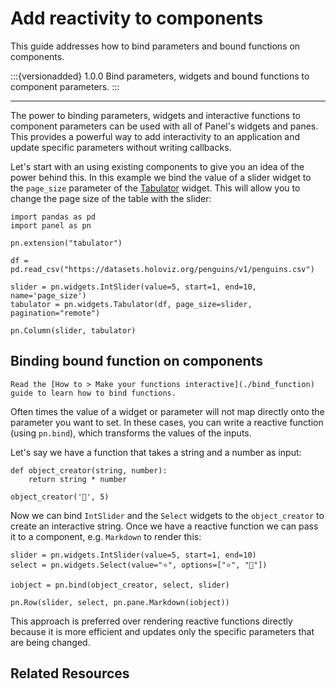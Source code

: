 # Add reactivity to components

This guide addresses how to bind parameters and bound functions on components.

:::{versionadded} 1.0.0
Bind parameters, widgets and bound functions to component parameters.
:::

---

The power to binding parameters, widgets and interactive functions to component parameters can be used with all of Panel's widgets and panes. This provides a powerful way to add interactivity to an application and update specific parameters without writing callbacks.

Let's start with an using existing components to give you an idea of the power behind this. In this example we bind the value of a slider widget to the `page_size` parameter of the [Tabulator](../../reference/widgets/Tabulator) widget. This will allow you to change the page size of the table with the slider:

```{pyodide}
import pandas as pd
import panel as pn

pn.extension("tabulator")

df = pd.read_csv("https://datasets.holoviz.org/penguins/v1/penguins.csv")

slider = pn.widgets.IntSlider(value=5, start=1, end=10, name='page_size')
tabulator = pn.widgets.Tabulator(df, page_size=slider, pagination="remote")

pn.Column(slider, tabulator)
```

## Binding bound function on components

```{admonition} Prerequisites
Read the [How to > Make your functions interactive](./bind_function) guide to learn how to bind functions.
```

Often times the value of a widget or parameter will not map directly onto the parameter you want to set. In these cases, you can write a reactive function (using `pn.bind`), which transforms the values of the inputs.

Let's say we have a function that takes a string and a number as input:

```{pyodide}
def object_creator(string, number):
    return string * number

object_creator('🐘', 5)
```

Now we can bind `IntSlider` and the `Select` widgets to the `object_creator` to create an interactive string. Once we have a reactive function we can pass it to a component, e.g. `Markdown` to render this:

```{pyodide}
slider = pn.widgets.IntSlider(value=5, start=1, end=10)
select = pn.widgets.Select(value="⭐", options=["⭐", "🐘"])

iobject = pn.bind(object_creator, select, slider)

pn.Row(slider, select, pn.pane.Markdown(iobject))
```

This approach is preferred over rendering reactive functions directly because it is more efficient and updates only the specific parameters that are being changed.

## Related Resources
